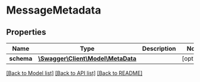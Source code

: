 # MessageMetadata

## Properties
Name | Type | Description | Notes
------------ | ------------- | ------------- | -------------
**schema** | [**\Swagger\Client\Model\MetaData**](MetaData.md) |  | [optional] 

[[Back to Model list]](../README.md#documentation-for-models) [[Back to API list]](../README.md#documentation-for-api-endpoints) [[Back to README]](../README.md)


